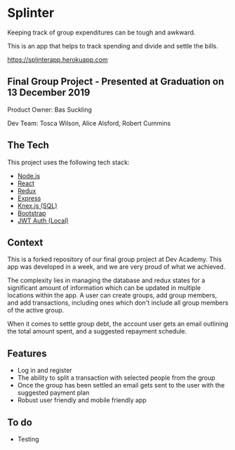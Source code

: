 # Splinter

Keeping track of group expenditures can be tough and awkward. 

This is an app that helps to track spending and divide and settle the bills.

https://splinterapp.herokuapp.com

## Final Group Project - Presented at Graduation on 13 December 2019 

Product Owner: Bas Suckling

Dev Team: Tosca Wilson, Alice Alsford, Robert Cummins

## The Tech

This project uses the following tech stack:

* [Node.js](https://nodejs.org/en/)
* [React](https://reactjs.org/docs/getting-started.html)
* [Redux](https://redux.js.org/)
* [Express](https://expressjs.com/en/api.html)
* [Knex.js (SQL)](https://knexjs.org/)
* [Bootstrap](https://getbootstrap.com/)
* [JWT Auth (Local)](https://jwt.io/)

## Context

This is a forked repository of our final group project at Dev Academy. This app was developed in a week, and we are very proud of what we achieved. 

The complexity lies in managing the database and redux states for a significant amount of information which can be updated in multiple locations within the app. A user can create groups, add group members, and add transactions, including ones which don't include all group members of the active group. 

When it comes to settle group debt, the account user gets an email outlining the total amount spent, and a suggested repayment schedule.

## Features
 
- Log in and register 
- The ability to split a transaction with selected people from the group
- Once the group has been settled an email gets sent to the user with the suggested payment plan 
- Robust user friendly and mobile friendly app

## To do
- Testing


